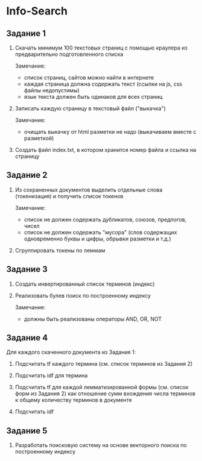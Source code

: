 # Info-Search

## Задание 1

1. Скачать минимум 100 текстовых страниц с помощью краулера из  предварительно  подготовленного списка

    Замечание:
    - список страниц, сайтов можно найти в интернете
    - каждая страница должна содержать текст (ссылки на js, css файлы недопустимы)
    - язык текста  должен быть одинаков для всех страниц

2. Записать каждую страницу в  текстовый файл ("выкачка")

    Замечание:
    - очищать выкачку от html разметки  не надо (выкачиваем вместе с разметкой)

3. Создать файл index.txt, в котором хранится номер файла и ссылка на страницу

## Задание 2

1. Из сохраненных документов выделить отдельные слова (токенизация) и получить список токенов

    Замечание:
    - список не должен содержать дубликатов, союзов, предлогов, чисел
    - список не должен  содержать "мусора" (слов содержащих одновременно буквы и цифры, обрывки разметки и т.д.)
2. Сгруппировать токены по леммам

## Задание 3

1. Создать инвертированный список терминов (индекс)

2. Реализовать булев поиск по построенному индексу
    
    Замечание:
    - должны быть реализованы операторы AND, OR, NOT
    
## Задание 4

Для каждого cкаченного документа из Задания 1:

1. Подсчитать tf каждого термина (см. список терминов из Задания 2)

2. Подсчитать idf для термина

3. Подсчитать tf  для каждой лемматизированной формы (см. список форм  из Задания 2)  как  отношение сумм вхождения числа терминов к общему количеству терминов в документе

4. Подсчитать idf

## Задание 5

1. Разработать поисковую систему на основе векторного поиска по построенному индексу

